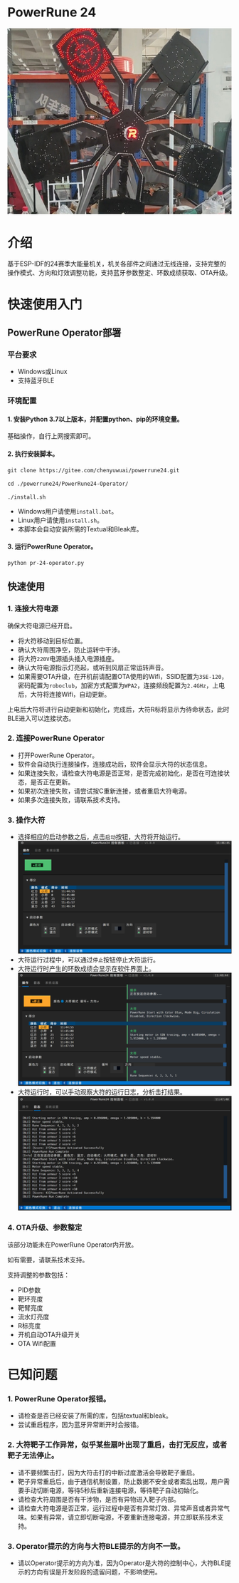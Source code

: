 # PowerRune 24
![正面介绍图](Front.jpg)
# 介绍
基于ESP-IDF的24赛季大能量机关，机关各部件之间通过无线连接，支持完整的操作模式、方向和灯效调整功能，支持蓝牙参数整定、环数成绩获取、OTA升级。

# 快速使用入门
## PowerRune Operator部署
### 平台要求
- Windows或Linux
- 支持蓝牙BLE
### 环境配置
#### 1. 安装Python 3.7以上版本，并配置python、pip的环境变量。
基础操作，自行上网搜索即可。
#### 2. 执行安装脚本。
```shell
git clone https://gitee.com/chenyuwuai/powerrune24.git
```
```shell
cd ./powerrune24/PowerRune24-Operator/
```
```shell
./install.sh
```
- Windows用户请使用`install.bat`。
- Linux用户请使用`install.sh`。
- 本脚本会自动安装所需的Textual和Bleak库。
#### 3. 运行PowerRune Operator。
```shell
python pr-24-operator.py
```
## 快速使用
### 1. 连接大符电源
确保大符电源已经开启。
- 将大符移动到目标位置。
- 确认大符周围净空，防止运转中干涉。
- 将大符`220V`电源插头插入电源插座。
- 确认大符电源指示灯亮起，或听到风扇正常运转声音。
- 如果需要OTA升级，在开机前请配置OTA使用的Wifi，SSID配置为`3SE-120`，密码配置为`roboclub`，加密方式配置为`WPA2`，连接频段配置为`2.4GHz`，上电后，大符将连接Wifi，自动更新。

上电后大符将进行自动更新和初始化，完成后，大符R标将显示为待命状态，此时BLE进入可以连接状态。
### 2. 连接PowerRune Operator
- 打开PowerRune Operator。
- 软件会自动执行连接操作，连接成功后，软件会显示大符的状态信息。
- 如果连接失败，请检查大符电源是否正常，是否完成初始化，是否在可连接状态，是否正在更新。
- 如果初次连接失败，请尝试按C重新连接，或者重启大符电源。
- 如果多次连接失败，请联系技术支持。
### 3. 操作大符
- 选择相应的启动参数之后，点击`启动`按钮，大符将开始运行。
![输入图片说明](Instruction01.png)
- 大符运行过程中，可以通过`停止`按钮停止大符运行。
- 大符运行时产生的环数成绩会显示在软件界面上。
![输入图片说明](Instruction02.png)
- 大符运行时，可以手动观察大符的运行日志，分析击打结果。
![输入图片说明](Instruction03.png)
### 4. OTA升级、参数整定
该部分功能未在PowerRune Operator内开放。

如有需要，请联系技术支持。

支持调整的参数包括：
- PID参数
- 靶环亮度
- 靶臂亮度
- 流水灯亮度
- R标亮度
- 开机自动OTA升级开关
- OTA Wifi配置

# 已知问题
### 1. PowerRune Operator报错。
- 请检查是否已经安装了所需的库，包括textual和bleak。
- 尝试重启程序，因为蓝牙异常断开时会报错。
### 2. 大符靶子工作异常，似乎某些扇叶出现了重启，击打无反应，或者靶子无法停止。
- 请不要频繁击打，因为大符击打的中断过度激活会导致靶子重启。
- 靶子异常重启后，由于通信机制设置，防止数据不安全或者紊乱出现，用户需要手动切断电源，等待5秒后重新连接电源，等待靶子自动初始化。
- 请检查大符周围是否有干涉物，是否有异物进入靶子内部。
- 请检查大符电源是否正常，运行过程中是否有异常灯效、异常声音或者异常气味。如果有异常，请立即切断电源，不要重新连接电源，并立即联系技术支持。
### 3. Operator提示的方向与大符BLE提示的方向不一致。
- 请以Operator提示的方向为准，因为Operator是大符的控制中心，大符BLE提示的方向有误是开发阶段的遗留问题，不影响使用。